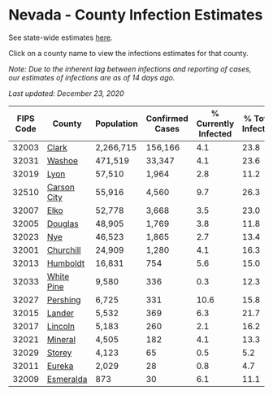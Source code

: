 # Nevada - County Infection Estimates

See state-wide estimates [here](/infections/us-nv).

Click on a county name to view the infections estimates for that county.

*Note: Due to the inherent lag between infections and reporting of cases, our estimates of infections are as of 14 days ago.*

*Last updated: December 23, 2020*

|   FIPS Code |                     County |   Population |   Confirmed Cases |   % Currently Infected |   % Total Infected |
|-------------|----------------------------|--------------|-------------------|------------------------|--------------------|
|       32003 |             [Clark](clark) |    2,266,715 |           156,166 |                    4.1 |               23.8 |
|       32031 |           [Washoe](washoe) |      471,519 |            33,347 |                    4.1 |               23.6 |
|       32019 |               [Lyon](lyon) |       57,510 |             1,964 |                    2.8 |               11.2 |
|       32510 | [Carson City](carson-city) |       55,916 |             4,560 |                    9.7 |               26.3 |
|       32007 |               [Elko](elko) |       52,778 |             3,668 |                    3.5 |               23.0 |
|       32005 |         [Douglas](douglas) |       48,905 |             1,769 |                    3.8 |               11.8 |
|       32023 |                 [Nye](nye) |       46,523 |             1,865 |                    2.7 |               13.4 |
|       32001 |     [Churchill](churchill) |       24,909 |             1,280 |                    4.1 |               16.3 |
|       32013 |       [Humboldt](humboldt) |       16,831 |               754 |                    5.6 |               15.0 |
|       32033 |   [White Pine](white-pine) |        9,580 |               336 |                    0.3 |               12.3 |
|       32027 |       [Pershing](pershing) |        6,725 |               331 |                   10.6 |               15.8 |
|       32015 |           [Lander](lander) |        5,532 |               369 |                    6.3 |               21.7 |
|       32017 |         [Lincoln](lincoln) |        5,183 |               260 |                    2.1 |               16.2 |
|       32021 |         [Mineral](mineral) |        4,505 |               182 |                    4.1 |               13.3 |
|       32029 |           [Storey](storey) |        4,123 |                65 |                    0.5 |                5.2 |
|       32011 |           [Eureka](eureka) |        2,029 |                28 |                    0.8 |                4.7 |
|       32009 |     [Esmeralda](esmeralda) |          873 |                30 |                    6.1 |               11.1 |